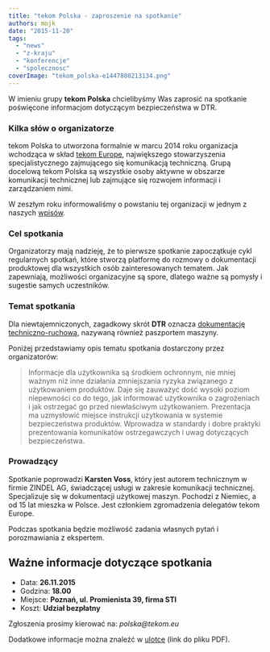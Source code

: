 ```yaml
---
title: "tekom Polska - zaproszenie na spotkanie"
authors: mojk
date: "2015-11-20"
tags:
  - "news"
  - "z-kraju"
  - "konferencje"
  - "spolecznosc"
coverImage: "tekom_polska-e1447880213134.png"
---
```


W imieniu grupy **tekom Polska** chcielibyśmy Was zaprosić na spotkanie
poświęcone informacjom dotyczącym bezpieczeństwa w DTR.

### Kilka słów o organizatorze

tekom Polska to utworzona formalnie w marcu 2014 roku organizacja wchodząca w
skład [tekom Europe](https://www.technical-communication.org/), największego
stowarzyszenia specjalistycznego zajmującego się komunikacją techniczną. Grupą
docelową tekom Polska są wszystkie osoby aktywne w obszarze komunikacji
technicznej lub zajmujące się rozwojem informacji i zarządzaniem nimi.

W zeszłym roku informowaliśmy o powstaniu tej organizacji w jednym z naszych
[wpisów](http://techwriter.pl/tekom-polska-witamy/).

### Cel spotkania

Organizatorzy mają nadzieję, że to pierwsze spotkanie zapoczątkuje cykl
regularnych spotkań, które stworzą platformę do rozmowy o dokumentacji
produktowej dla wszystkich osób zainteresowanych tematem. Jak zapewniają,
możliwości organizacyjne są spore, dlatego ważne są pomysły i sugestie samych
uczestników.

### Temat spotkania

Dla niewtajemniczonych, zagadkowy skrót **DTR** oznacza
[dokumentację techniczno-ruchową](https://pl.wikipedia.org/wiki/Dokumentacja_techniczno-ruchowa),
nazywaną również paszportem maszyny.

Poniżej przedstawiamy opis tematu spotkania dostarczony przez organizatorów:

> Informacje dla użytkownika są środkiem ochronnym, nie mniej ważnym niż inne
> działania zmniejszania ryzyka związanego z użytkowaniem produktów. Daje się
> zauważyć dość wysoki poziom niepewności co do tego, jak informować użytkownika
> o zagrożeniach i jak ostrzegać go przed niewłaściwym użytkowaniem. Prezentacja
> ma uzmysłowić miejsce instrukcji użytkowania w systemie bezpieczeństwa
> produktów. Wprowadza w standardy i dobre praktyki prezentowania komunikatów
> ostrzegawczych i uwag dotyczących bezpieczeństwa.

### Prowadzący

Spotkanie poprowadzi **Karsten Voss**, który jest autorem technicznym w firmie
ZINDEL AG, świadczącej usługi w zakresie komunikacji technicznej. Specjalizuje
się w dokumentacji użytkowej maszyn. Pochodzi z Niemiec, a od 15 lat mieszka w
Polsce. Jest członkiem zgromadzenia delegatów tekom Europe.

Podczas spotkania będzie możliwość zadania własnych pytań i porozmawiania z
ekspertem.

## Ważne informacje dotyczące spotkania

- Data: **26.11.2015**
- Godzina: **18.00**
- Miejsce: **Poznań, ul. Promienista 39, firma STI**
- Koszt: **Udział bezpłatny**

Zgłoszenia prosimy kierować na: _polska@tekom.eu_

Dodatkowe informacje można znaleźć w
[ulotce](http://www.technical-communication.org/fileadmin/landesverbaende/pl/tekom_Polska_26_11_2015.pdf)
(link do pliku PDF).
